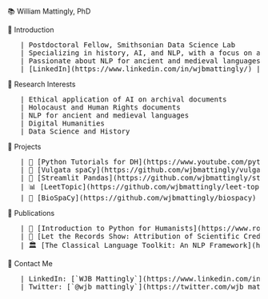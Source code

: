 📚 William Mattingly, PhD

📕 Introduction
<pre>
   | Postdoctoral Fellow, Smithsonian Data Science Lab
   | Specializing in history, AI, and NLP, with a focus on archival documents.
   | Passionate about NLP for ancient and medieval languages.
   | [LinkedIn](https://www.linkedin.com/in/wjbmattingly/) | [Twitter](https://twitter.com/wjb_mattingly)
</pre>

📘 Research Interests
<pre>
   | Ethical application of AI on archival documents
   | Holocaust and Human Rights documents
   | NLP for ancient and medieval languages
   | Digital Humanities
   | Data Science and History
</pre>

📙 Projects
<pre>
   | 🐍 [Python Tutorials for DH](https://www.youtube.com/pythontutorialsfordigitalhumanities) - Python coding for humanists.
   | 📖 [Vulgata spaCy](https://github.com/wjbmattingly/vulgata-spacy) - Identifying Biblical quotes in Latin texts.
   | 🐼 [Streamlit Pandas](https://github.com/wjbmattingly/streamlit-pandas) - Pandas DataFrame query applications.
   | 📊 [LeetTopic](https://github.com/wjbmattingly/leet-topic) - Transformer-based topic modeling.
   | 🧬 [BioSpaCy](https://github.com/wjbmattingly/biospacy) - Processing biology texts for taxonomic data.
</pre>

📗 Publications
<pre>
   | 📖 [Introduction to Python for Humanists](https://www.routledge.com/Introduction-to-Python-for-Humanists/Mattingly/p/book/9781032378374)
   | 🧪 [Let the Records Show: Attribution of Scientific Credit](https://www.journals.uchicago.edu/doi/10.1086/724949)
   | 🏛️ [The Classical Language Toolkit: An NLP Framework](https://aclanthology.org/2021.acl-demo.3.pdf)
</pre>

📒 Contact Me
<pre>
   | LinkedIn: [`WJB Mattingly`](https://www.linkedin.com/in/wjbmattingly/)
   | Twitter: [`@wjb_mattingly`](https://twitter.com/wjb_mattingly)
</pre>
